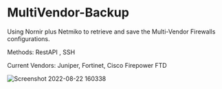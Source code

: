 # MultiVendor-Backup
Using Nornir plus Netmiko to retrieve and save the Multi-Vendor Firewalls configurations. 


Methods: RestAPI , SSH

Current Vendors: Juniper, Fortinet, Cisco Firepower FTD



![Screenshot 2022-08-22 160338](https://user-images.githubusercontent.com/75830370/185911967-e7b802ae-51a7-4643-812c-124f152bc18b.png)

